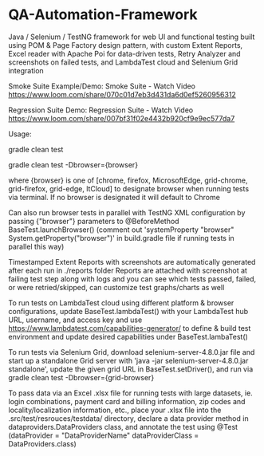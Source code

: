 # QA-Automation-Framework
Java / Selenium / TestNG framework for web UI and functional testing built using POM & Page Factory design pattern, with custom Extent Reports, Excel reader with Apache Poi for data-driven tests, Retry Analyzer and screenshots on failed tests, and LambdaTest cloud and Selenium Grid integration

Smoke Suite Example/Demo: Smoke Suite - Watch Video
https://www.loom.com/share/070c01d7eb3d431da6d0ef5260956312

Regression Suite Demo: Regression Suite - Watch Video
https://www.loom.com/share/007bf31f02e4432b920cf9e9ec577da7

Usage:

gradle clean test

gradle clean test -Dbrowser={browser}

where {browser} is one of [chrome, firefox, MicrosoftEdge, grid-chrome, grid-firefox, grid-edge, ltCloud] to designate browser when running tests via terminal. If no browser is designated it will default to Chrome

Can also run browser tests in parallel with TestNG XML configuration by passing {"browser"} parameters to @BeforeMethod BaseTest.launchBrowser() (comment out 'systemProperty "browser" System.getProperty("browser")' in build.gradle file if running tests in parallel this way)

Timestamped Extent Reports with screenshots are automatically generated after each run in ./reports folder
Reports are attached with screenshot at failing test step along with logs and you can see which tests passed, failed, or were retried/skipped, can customize test graphs/charts as well

To run tests on LambdaTest cloud using different platform & browser configurations, update BaseTest.lambdaTest() with your LambdaTest hub URL, username, and access key and use https://www.lambdatest.com/capabilities-generator/ to define & build test environment and update desired capabilities under BaseTest.lambaTest()

To run tests via Selenium Grid, download selenium-server-4.8.0.jar file and start up a standalone Grid server with 'java -jar selenium-server-4.8.0.jar standalone', update the given grid URL in BaseTest.setDriver(), and run via gradle clean test -Dbrowser={grid-browser}

To pass data via an Excel .xlsx file for running tests with large datasets, ie. login combinations, payment card and billing information, zip codes and locality/localization information, etc., place your .xlsx file into the .src/test/resrouces/testdata/ directory, declare a data provider method in dataproviders.DataProviders class, and annotate the test using @Test (dataProvider = "DataProviderName" dataProviderClass = DataProviders.class)

